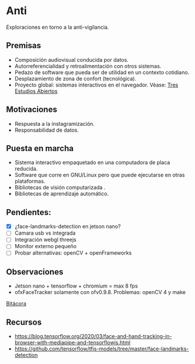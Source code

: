 # Anti

Exploraciones en torno a la anti-vigilancia. 

## Premisas

- Composición audiovisual conducida por datos. 
- Autorreferencialidad y retroalimentación con otros sistemas.
- Pedazo de software que pueda ser de utilidad en un contexto cotidiano.
- Desplazamiento de zona de confort (tecnológica). 
- Proyecto global: sistemas interactivos en el navegador. Véase: [Tres Estudios Abiertos](https://github.com/EmilioOcelotl/tres-estudios-abiertos)  

## Motivaciones

- Respuesta a la instagramización.
- Responsabilidad de datos. 

## Puesta en marcha

- Sistema interactivo empaquetado en una computadora de placa reducida.
- Software que corre en GNU/Linux pero que puede ejecutarse en otras plataformas.
- Bibliotecas de visión computarizada .
- Bibliotecas de aprendizaje automático. 

## Pendientes:

- [x] ¿face-landmarks-detection en jetson nano?
- [ ] Camara usb vs integrada
- [ ] Integración webgl threejs
- [ ] Monitor externo pequeño
- [ ] Probar alternativas: openCV + openFrameworks

## Observaciones

- Jetson nano + tensorflow + chromium = max 8 fps
- ofxFaceTracker solamente con ofv0.9.8. Problemas: openCV 4 y make 

[Bitácora](https://github.com/EmilioOcelotl/anti/bitacora/README.md) 

## Recursos

- https://blog.tensorflow.org/2020/03/face-and-hand-tracking-in-browser-with-mediapipe-and-tensorflowjs.html
- https://github.com/tensorflow/tfjs-models/tree/master/face-landmarks-detection